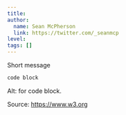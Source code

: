 ```yaml
---
title: 
author:
  name: Sean McPherson
  link: https://twitter.com/_seanmcp
level: 
tags: []
---
```


Short message

```html
code block
```

Alt: for code block.

Source: https://www.w3.org
